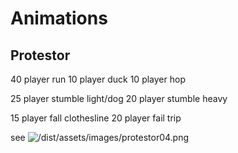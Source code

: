 # Animations

## Protestor

40 player run
10 player duck
10 player hop

25 player stumble light/dog 
20 player stumble heavy

15 player fall clothesline
20 player fail trip

see ![/dist/assets/images/protestor04.png](https://github.com/AndrewGroupofCompanies/TOJam9/blob/master/dist/assets/images/protestor04.png?raw=true)

